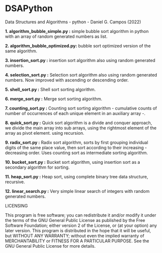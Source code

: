 # DSAPython
Data Structures and Algorithms - python - Daniel G. Campos (2022)

**1. algorithm_bubble_simple.py :** simple bubble sort algorithm in python with an array of random generated numbers as list.  

**2. algorithm_bubble_optimized.py:** bubble sort optimized version of the same algorithm.  

**3. insertion_sort.py :** insertion sort algorithm also using random generated numbers.  

**4. selection_sort.py :** Selection sort algorithm also using random generated numbers. Now improved with ascending or descending order.

**5. shell_sort.py :** Shell sort sorting algorithm.

**6. merge_sort.py :** Merge sort sorting algorithm.

**7. counting_sort.py :** Counting sort sorting algorithm - cumulative counts of number of occurrences of each unique element in an auxiliary array -.

**8. quick_sort.py :** Quick sort algorithm is a divide and conquer approach, we divide the main array into sub arrays, using the rightmost element of
the array as pivot element. using recursion.

**9. radix_sort.py :** Radix sort algorithm, sorts by first grouping individual digits of the same place value, then sort according to their increasing -
decreasing order. Uses counting sort as intermediate sorting algorithm.

**10. bucket_sort.py :** Bucket sort algorithm, using insertion sort as a secondary algorithm for sorting.

**11. heap_sort.py :** Heap sort, using complete binary tree data structure, recursive.

**12. linear_search.py :** Very simple linear search of integers with random generated numbers.

LICENSING

This program is free software; you can redistribute it and/or modify it under the terms of the GNU General Public
License as published by the Free Software Foundation; either version 2 of the License, or (at your option)
any later version.
This program is distributed in the hope that it will be useful, but WITHOUT ANY WARRANTY; without even the
implied warranty of MERCHANTABILITY or FITNESS FOR A PARTICULAR PURPOSE.
See the GNU General Public License for more details.
